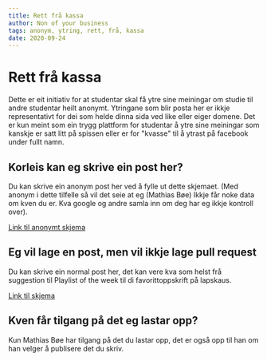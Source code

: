 ```yaml
---
title: Rett frå kassa
author: Non of your business
tags: anonym, ytring, rett, frå, kassa
date: 2020-09-24
---
```


# Rett frå kassa

Dette er eit initiativ for at studentar skal få ytre sine meiningar om studie til andre studentar heilt anonymt. Ytringane som blir posta her er ikkje representativt for dei som helde dinna sida ved like eller eiger domene. Det er kun meint som ein trygg plattform for studentar å ytre sine meiningar som kanskje er satt litt på spissen eller er for "kvasse" til å ytrast på facebook under fullt namn.

## Korleis kan eg skrive ein post her?

Du kan skrive ein anonym post her ved å fylle ut dette skjemaet. (Med anonym i dette tilfelle så vil det seie at eg (Mathias Bøe) Ikkje får noke data om kven du er. Kva google og andre samla inn om deg har eg ikkje kontroll over).

[Link til anonymt skjema](https://formfacade.com/public/102218239997663441322/all/form/1FAIpQLSfCMvdyyk1d6phqTfESfFgJTe1Ci3zUIWNgI9idhHl-I6yK7Q)

## Eg vil lage en post, men vil ikkje lage pull request

Du kan skrive ein normal post her, det kan vere kva som helst frå suggestion til Playlist of the week til di favorittoppskrift på lapskaus.

[Link til skjema](https://forms.gle/dhvujmy3w9v53K2G8)

## Kven får tilgang på det eg lastar opp?

Kun Mathias Bøe har tilgang på det du lastar opp, det er også opp til han om han velger å publisere det du skriv.
